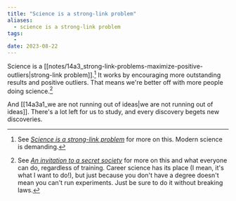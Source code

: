 ```yaml
---
title: "Science is a strong-link problem"
aliases:
  - science is a strong-link problem
tags:
  - 
date: 2023-08-22
---
```


Science is a [[notes/14a3_strong-link-problems-maximize-positive-outliers|strong-link problem]].[^1] It works by encouraging more outstanding results and positive outliers. That means we're better off with more people doing science.[^2] 

And [[14a3a1_we are not running out of ideas|we are not running out of ideas]]. There's a lot left for us to study, and every discovery begets new discoveries.

[^1]: See *[Science is a strong-link problem](https://www.experimental-history.com/p/science-is-a-strong-link-problem)* for more on this. Modern science is demanding.
[^2]: See *[An invitation to a secret society](https://www.experimental-history.com/p/an-invitation-to-a-secret-society)* for more on this and what everyone can do, regardless of training. Career science has its place (I mean, it's what I want to do!), but just because you don't have a degree doesn't mean you can't run experiments. Just be sure to do it without breaking laws.